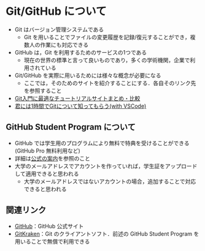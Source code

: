 # Git/GitHub について

- Git はバージョン管理システムである
  - Git を用いることでファイルの変更履歴を記録/復元することができ，複数人の作業にも対応できる
- GitHub は，Git を利用するためのサービスの1つである
  - 現在の世界の標準と言って良いものであり，多くの学術機関，企業で利用されている
- Git/GitHub を実際に用いるためには様々な概念が必要になる
  - ここでは，そのためのサイトを紹介することにする．各自そのリンク先を参照すること
- [Git入門に最適なチュートリアルサイトまとめ・比較](https://i-am.jp/job-type/system-engineer/1748)
- [君には1時間でGitについて知ってもらう(with VSCode)](https://qiita.com/jesus_isao/items/63557eba36819faa4ad9)

## GitHub Student Program について

- GitHub では学生用のプログラムにより無料で特典を受けることができる(GitHub Pro 無料利用など)
- 詳細は[公式の案内](https://docs.github.com/ja/education/explore-the-benefits-of-teaching-and-learning-with-github-education/use-github-for-your-schoolwork/apply-for-a-student-developer-pack)を参照のこと
- 大学のメールアドレスでアカウントを作っていれば，学生証をアップロードして適用できると思われる
  - 大学のメールアドレスではないアカウントの場合，追加することで対応できると思われる

## 関連リンク

- [GitHub](https://github.com)：GitHub 公式サイト
- [GitKraken](https://www.gitkraken.com/)：Git のクライアントソフト．前述の GitHub Student Program を用いることで無償で利用できる
